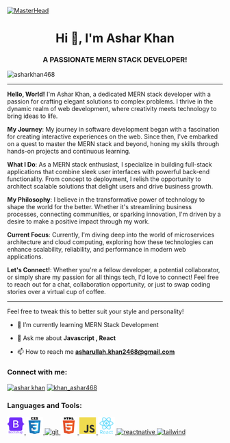[![MasterHead](https://user-images.githubusercontent.com/90236635/232446433-d5540fa2-fe28-4bb8-b929-cdb51fe61336.gif)](https://codegrills.in)


<h1 align="center">Hi 👋, I'm Ashar Khan</h1>
<h3 align="center">A PASSIONATE MERN STACK DEVELOPER!</h3>
<p align="left"> <img src="https://komarev.com/ghpvc/?username=asharkhan468&label=Profile%20views&color=0e75b6&style=flat" alt="asharkhan468" /> </p>


---

 **Hello, World!** I'm Ashar Khan, a dedicated MERN stack developer with a passion for crafting elegant solutions to complex problems. I thrive in the dynamic realm of web development, where creativity meets technology to bring ideas to life.

 **My Journey**: My journey in software development began with a fascination for creating interactive experiences on the web. Since then, I've embarked on a quest to master the MERN stack and beyond, honing my skills through hands-on projects and continuous learning.

 **What I Do**: As a MERN stack enthusiast, I specialize in building full-stack applications that combine sleek user interfaces with powerful back-end functionality. From concept to deployment, I relish the opportunity to architect scalable solutions that delight users and drive business growth.

 **My Philosophy**: I believe in the transformative power of technology to shape the world for the better. Whether it's streamlining business processes, connecting communities, or sparking innovation, I'm driven by a desire to make a positive impact through my work.

 **Current Focus**: Currently, I'm diving deep into the world of microservices architecture and cloud computing, exploring how these technologies can enhance scalability, reliability, and performance in modern web applications.

 **Let's Connect!**: Whether you're a fellow developer, a potential collaborator, or simply share my passion for all things tech, I'd love to connect! Feel free to reach out for a chat, collaboration opportunity, or just to swap coding stories over a virtual cup of coffee.

---

Feel free to tweak this to better suit your style and personality!





</p>






- 🌱 I’m currently learning MERN Stack Development

- 💬 Ask me about **Javascript , React**

- 📫 How to reach me **asharullah.khan2468@gmail.com**

<h3 align="left">Connect with me:</h3>
<p align="left">
<a href="https://www.linkedin.com/in/ashar-khan-b250a92a9/" target="blank"><img align="center" src="https://raw.githubusercontent.com/rahuldkjain/github-profile-readme-generator/master/src/images/icons/Social/linked-in-alt.svg" alt="ashar khan" height="30" width="40" /></a>
<a href="https://instagram.com/khan_ashar468" target="blank"><img align="center" src="https://raw.githubusercontent.com/rahuldkjain/github-profile-readme-generator/master/src/images/icons/Social/instagram.svg" alt="khan_ashar468" height="30" width="40" /></a>
</p>

<h3 align="left">Languages and Tools:</h3>
<p align="left"> <a href="https://getbootstrap.com" target="_blank" rel="noreferrer"> <img src="https://raw.githubusercontent.com/devicons/devicon/master/icons/bootstrap/bootstrap-plain-wordmark.svg" alt="bootstrap" width="40" height="40"/> </a> <a href="https://www.w3schools.com/css/" target="_blank" rel="noreferrer"> <img src="https://raw.githubusercontent.com/devicons/devicon/master/icons/css3/css3-original-wordmark.svg" alt="css3" width="40" height="40"/> </a> <a href="https://git-scm.com/" target="_blank" rel="noreferrer"> <img src="https://www.vectorlogo.zone/logos/git-scm/git-scm-icon.svg" alt="git" width="40" height="40"/> </a> <a href="https://www.w3.org/html/" target="_blank" rel="noreferrer"> <img src="https://raw.githubusercontent.com/devicons/devicon/master/icons/html5/html5-original-wordmark.svg" alt="html5" width="40" height="40"/> </a> <a href="https://developer.mozilla.org/en-US/docs/Web/JavaScript" target="_blank" rel="noreferrer"> <img src="https://raw.githubusercontent.com/devicons/devicon/master/icons/javascript/javascript-original.svg" alt="javascript" width="40" height="40"/> </a> <a href="https://reactjs.org/" target="_blank" rel="noreferrer"> <img src="https://raw.githubusercontent.com/devicons/devicon/master/icons/react/react-original-wordmark.svg" alt="react" width="40" height="40"/> </a> <a href="https://reactnative.dev/" target="_blank" rel="noreferrer"> <img src="https://reactnative.dev/img/header_logo.svg" alt="reactnative" width="40" height="40"/> </a> <a href="https://tailwindcss.com/" target="_blank" rel="noreferrer"> <img src="https://www.vectorlogo.zone/logos/tailwindcss/tailwindcss-icon.svg" alt="tailwind" width="40" height="40"/> </a> </p>





